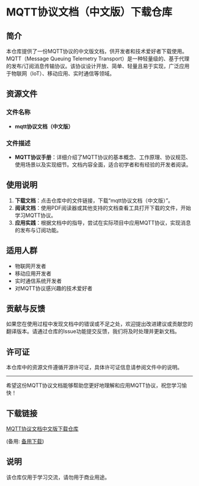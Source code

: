# MQTT协议文档（中文版）下载仓库

## 简介

本仓库提供了一份MQTT协议的中文版文档，供开发者和技术爱好者下载使用。MQTT（Message Queuing Telemetry Transport）是一种轻量级的、基于代理的发布/订阅消息传输协议。该协议设计开放、简单、轻量且易于实现，广泛应用于物联网（IoT）、移动应用、实时通信等领域。

## 资源文件

### 文件名称
- **mqtt协议文档（中文版）**

### 文件描述
- **MQTT协议手册**：详细介绍了MQTT协议的基本概念、工作原理、协议规范、使用场景以及实现细节。文档内容全面，适合初学者和有经验的开发者阅读。

## 使用说明

1. **下载文档**：点击仓库中的文件链接，下载“mqtt协议文档（中文版）”。
2. **阅读文档**：使用PDF阅读器或其他支持的文档查看工具打开下载的文件，开始学习MQTT协议。
3. **应用实践**：根据文档中的指导，尝试在实际项目中应用MQTT协议，实现消息的发布与订阅功能。

## 适用人群

- 物联网开发者
- 移动应用开发者
- 实时通信系统开发者
- 对MQTT协议感兴趣的技术爱好者

## 贡献与反馈

如果您在使用过程中发现文档中的错误或不足之处，欢迎提出改进建议或贡献您的翻译版本。请通过仓库的Issue功能提交反馈，我们将及时处理并更新文档。

## 许可证

本仓库中的资源文件遵循开源许可证，具体许可证信息请参阅文件中的说明。

---

希望这份MQTT协议文档能够帮助您更好地理解和应用MQTT协议，祝您学习愉快！

## 下载链接
[MQTT协议文档中文版下载仓库](https://pan.quark.cn/s/b07a806b2111) 

(备用: [备用下载](https://pan.baidu.com/s/10EWbiOstQK5SLhyDJlnMXw?pwd=hdu1))

## 说明

该仓库仅用于学习交流，请勿用于商业用途。
